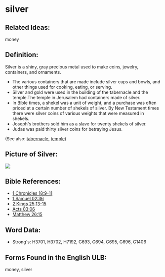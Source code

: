 # silver

## Related Ideas:

money

## Definition:

Silver is a shiny, gray precious metal used to make coins, jewelry, containers, and ornaments.

* The various containers that are made include silver cups and bowls, and other things used for cooking, eating, or serving.
* Silver and gold were used in the building of the tabernacle and the temple.The temple in Jerusalem had containers made of silver.
* In Bible times, a shekel was a unit of weight, and a purchase was often priced at a certain number of shekels of silver. By New Testament times there were silver coins of various weights that were measured in shekels.
* Joseph's brothers sold him as a slave for twenty shekels of silver.
* Judas was paid thirty silver coins for betraying Jesus.

(See also: [tabernacle](../kt/tabernacle.md), [temple](../kt/temple.md))

## Picture of Silver:

<a href="https://content.bibletranslationtools.org/WycliffeAssociates/en_tw/raw/branch/master/PNGs/s/Silver.png"><img src="https://content.bibletranslationtools.org/WycliffeAssociates/en_tw/raw/branch/master/PNGs/s/Silver.png" ></a>

## Bible References:

* [1 Chronicles 18:9-11](rc://en/tn/help/1ch/18/09)
* [1 Samuel 02:36](rc://en/tn/help/1sa/02/36)
* [2 Kings 25:13-15](rc://en/tn/help/2ki/25/13)
* [Acts 03:06](rc://en/tn/help/act/03/06)
* [Matthew 26:15](rc://en/tn/help/mat/26/15)

## Word Data:

* Strong's: H3701, H3702, H7192, G693, G694, G695, G696, G1406

## Forms Found in the English ULB:

money, silver
